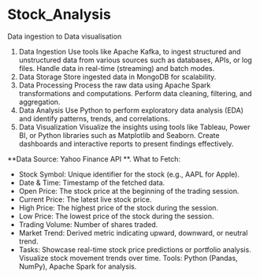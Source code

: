 # Stock_Analysis
Data ingestion to Data visualisation
1. Data Ingestion
Use tools like Apache Kafka,  to ingest structured and unstructured data from various sources such as databases, APIs, or log files.
Handle data in real-time (streaming) and batch modes.
2. Data Storage
Store ingested data in  MongoDB for scalability.
3. Data Processing
Process the raw data using Apache Spark  transformations and computations.
Perform data cleaning, filtering, and aggregation.
4. Data Analysis
Use Python to perform exploratory data analysis (EDA) and identify patterns, trends, and correlations.
5. Data Visualization
Visualize the insights using tools like Tableau, Power BI, or Python libraries such as Matplotlib and Seaborn.
Create dashboards and interactive reports to present findings effectively.

**Data Source: Yahoo Finance API **.
What to Fetch: 
- Stock Symbol: Unique identifier for the stock (e.g., AAPL for Apple).
- Date & Time: Timestamp of the fetched data.
- Open Price: The stock price at the beginning of the trading session.
- Current Price: The latest live stock price.
- High Price: The highest price of the stock during the session.
- Low Price: The lowest price of the stock during the session.
- Trading Volume: Number of shares traded.
- Market Trend: Derived metric indicating upward, downward, or neutral trend.
- Tasks:
Showcase real-time stock price predictions or portfolio analysis.
Visualize stock movement trends over time.
Tools: Python (Pandas, NumPy), Apache Spark for analysis.

